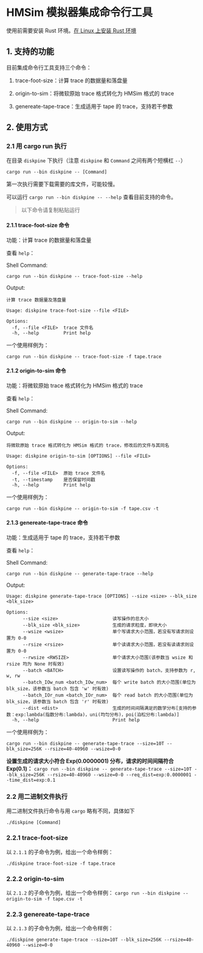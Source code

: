 # HMSim 模拟器集成命令行工具

使用前需要安装 Rust 环境。[在 Linux 上安装 Rust 环境](https://www.rust-lang.org/tools/install)

## 1. 支持的功能

目前集成命令行工具支持三个命令：

1. trace-foot-size：计算 trace 的数据量和落盘量

2. origin-to-sim：将微软原始 trace 格式转化为 HMSim 格式的 trace

3. genereate-tape-trace：生成适用于 tape 的 trace，支持若干参数

## 2. 使用方式

### 2.1 用 cargo run 执行

在目录 `diskpine` 下执行（注意 `diskpine` 和 `Command` 之间有两个短横杠 `--`）

```shell
cargo run --bin diskpine -- [Command]
```

第一次执行需要下载需要的库文件，可能较慢。

可以运行 `cargo run --bin diskpine -- --help` 查看目前支持的命令。


>以下命令请复制粘贴运行

#### 2.1.1 trace-foot-size 命令

功能：计算 trace 的数据量和落盘量

查看 `help`：

Shell Command:

`cargo run --bin diskpine -- trace-foot-size --help`

Output:

```shell
计算 trace 数据量及落盘量

Usage: diskpine trace-foot-size --file <FILE>

Options:
  -f, --file <FILE>  trace 文件名
  -h, --help         Print help
```

一个使用样例为：

`cargo run --bin diskpine -- trace-foot-size -f tape.trace`

#### 2.1.2 origin-to-sim 命令

功能：将微软原始 trace 格式转化为 HMSim 格式的 trace

查看 `help`：

Shell Command:

`cargo run --bin diskpine -- origin-to-sim --help`

Output:

```shell
将微软原始 trace 格式转化为 HMSim 格式的 trace，修改后的文件与其同名

Usage: diskpine origin-to-sim [OPTIONS] --file <FILE>

Options:
  -f, --file <FILE>  原始 trace 文件名
  -t, --timestamp    是否保留时间戳
  -h, --help         Print help
```

一个使用样例为：

`cargo run --bin diskpine -- origin-to-sim -f tape.csv -t`

#### 2.1.3 genereate-tape-trace 命令

功能：生成适用于 tape 的 trace，支持若干参数

查看 `help`：

Shell Command:

`cargo run --bin diskpine -- generate-tape-trace --help`

Output:

```shell
Usage: diskpine generate-tape-trace [OPTIONS] --size <size> --blk_size <blk_size>

Options:
      --size <size>                    读写操作的总大小
      --blk_size <blk_size>            生成的请求粒度，即块大小
      --wsize <wsize>                  单个写请求大小范围，若没有写请求则设置为 0-0
      --rsize <rsize>                  单个读请求大小范围，若没有读请求则设置为 0-0
      --rwsize <RWSIZE>                单个请求大小范围(该参数当 wsize 和 rsize 均为 None 时有效)
      --batch <BATCH>                  设置读写操作的 batch，支持参数为 r, w, rw
      --batch_IOw_num <batch_IOw_num>  每个 write batch 的大小范围(单位为 blk_size，该参数当 batch 包含 'w' 时有效)
      --batch_IOr_num <batch_IOr_num>  每个 read batch 的大小范围(单位为 blk_size，该参数当 batch 包含 'r' 时有效)
      --dist <dist>                    生成的时间间隔满足的数学分布[支持的参数：exp:lambda(指数分布:lambda)，uni(均匀分布)，poi(泊松分布:lambda)]
  -h, --help                           Print help
```

一个使用样例为：

`cargo run --bin diskpine -- generate-tape-trace --size=10T --blk_size=256K --rsize=40-40960 --wsize=0-0`

**设置生成的请求大小符合 Exp(0.0000001) 分布，请求的时间间隔符合 Exp(0.1)：**
`cargo run --bin diskpine -- generate-tape-trace --size=10T --blk_size=256K --rsize=40-40960 --wsize=0-0 --req_dist=exp:0.0000001 --time_dist=exp:0.1`

### 2.2 用二进制文件执行

用二进制文件执行命令与用 `cargo` 略有不同，具体如下

```shell
./diskpine [Command]
```

### 2.2.1 trace-foot-size
以 `2.1.1` 的子命令为例，给出一个命令样例：

`./diskpine trace-foot-size -f tape.trace`

### 2.2.2 origin-to-sim
以 `2.1.2` 的子命令为例，给出一个命令样例：
`cargo run --bin diskpine -- origin-to-sim -f tape.csv -t`

### 2.2.3 genereate-tape-trace
以 `2.1.3` 的子命令为例，给出一个命令样例：

`./diskpine generate-tape-trace --size=10T --blk_size=256K --rsize=40-40960 --wsize=0-0`



